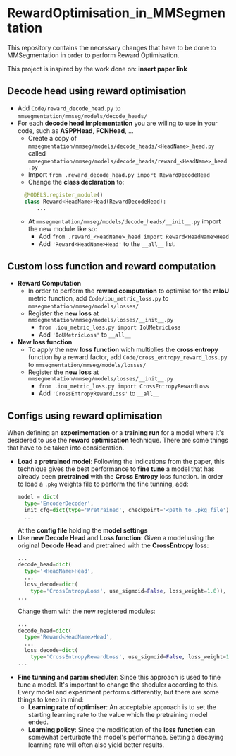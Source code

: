 # RewardOptimisation_in_MMSegmentation
This repository contains the necessary changes that have to be done to MMSegmentation in order to perform Reward Optimisation.

This project is inspired by the work done on: **insert paper link** 

## Decode head using reward optimisation
- Add `Code/reward_decode_head.py` to `mmsegmentation/mmseg/models/decode_heads/`
- For each **decode head implementation** you are willing to use in your code, such as **ASPPHead**, **FCNHead**, ...
  - Create a copy of `mmsegmentation/mmseg/models/decode_heads/<HeadName>_head.py` called `mmsegmentation/mmseg/models/decode_heads/reward_<HeadName>_head.py`
  - Import `from .reward_decode_head.py import RewardDecodeHead`
  - Change the **class declaration** to:
  ```python
    @MODELS.register_module()
    class Reward<HeadName>Head(RewardDecodeHead):
        ...
    ```
  - At `mmsegmentation/mmseg/models/decode_heads/__init__.py` import the new module like so:
    - Add `from .reward_<HeadName>_head import Reward<HeadName>Head`
    - Add `'Reward<HeadName>Head'` to the `__all__` list.

## Custom loss function and reward computation
- **Reward Computation**
  - In order to perform the **reward computation** to optimise for the **mIoU** metric function, add `Code/iou_metric_loss.py` to `mmsegmentation/mmseg/models/losses/`
  - Register the **new loss** at `mmsegmentation/mmseg/models/losses/__init__.py`
    - `from .iou_metric_loss.py import IoUMetricLoss`
    - Add `'IoUMetricLoss'` to `__all__`
- **New loss function**
  - To apply the new **loss function** wich multiplies the **cross entropy** function by a reward factor, add `Code/cross_entropy_reward_loss.py` to `mmsegmentation/mmseg/models/losses/`
  - Register the **new loss** at `mmsegmentation/mmseg/models/losses/__init__.py`
    - `from .iou_metric_loss.py import CrossEntropyRewardLoss`
    - Add `'CrossEntropyRewardLoss'` to `__all__`

## Configs using reward optimisation
When defining an **experimentation** or a **training run** for a model where it's desidered to use the **reward optimisation** technique. There are some things that have to be taken into consideration.
- **Load a pretrained model**: Following the indications from the paper, this technique gives the best performance to **fine tune** a model that has already been **pretrained** with the **Cross Entropy** loss function. In order to load a `.pkg` weights file to perform the fine tunning, add:
  ```python
  model = dict(
    type='EncoderDecoder',
    init_cfg=dict(type='Pretrained', checkpoint='<path_to_.pkg_file'),
    ...
  ```
  At the **config file** holding the **model settings**
- Use **new Decode Head** and **Loss function**: Given a model using the original **Decode Head** and pretrained with the **CrossEntropy** loss:
  ```python
  ...
  decode_head=dict(
    type='<HeadName>Head',
    ...
    loss_decode=dict(
      type='CrossEntropyLoss', use_sigmoid=False, loss_weight=1.0)),
  ...
  ```
  Change them with the new registered modules:
  ```python
  ...
  decode_head=dict(
    type='Reward<HeadName>Head',
    ...
    loss_decode=dict(
      type='CrossEntropyRewardLoss', use_sigmoid=False, loss_weight=1.0)),
  ...
  ```
- **Fine tunning and param sheduler**: Since this approach is used to fine tune a model. It's important to change the sheduler according to this. Every model and experiment performs differently, but there are some things to keep in mind:
  - **Learning rate of optimiser**: An acceptable approach is to set the starting learning rate to the value which the pretraining model ended.
  - **Learning policy**: Since the modification of the **loss function** can somewhat perturbate the model's performance. Setting a decaying learning rate will often also yield better results.